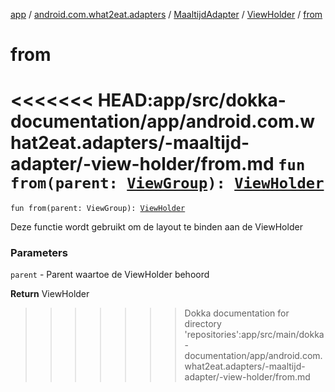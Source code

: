 [app](../../../index.md) / [android.com.what2eat.adapters](../../index.md) / [MaaltijdAdapter](../index.md) / [ViewHolder](index.md) / [from](./from.md)

# from

<<<<<<< HEAD:app/src/dokka-documentation/app/android.com.what2eat.adapters/-maaltijd-adapter/-view-holder/from.md
`fun from(parent: `[`ViewGroup`](https://developer.android.com/reference/android/view/ViewGroup.html)`): `[`ViewHolder`](index.md)
=======
`fun from(parent: ViewGroup): `[`ViewHolder`](index.md)

Deze functie wordt gebruikt om de layout te binden aan de ViewHolder

### Parameters

`parent` - Parent waartoe de ViewHolder behoord

**Return**
ViewHolder

>>>>>>> Dokka documentation for directory 'repositories':app/src/main/dokka-documentation/app/android.com.what2eat.adapters/-maaltijd-adapter/-view-holder/from.md
